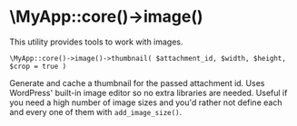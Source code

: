 # \MyApp::core()->image()

This utility provides tools to work with images.

`\MyApp::core()->image()->thumbnail( $attachment_id, $width, $height, $crop = true )`

Generate and cache a thumbnail for the passed attachment id. Uses WordPress' built-in image editor so no extra libraries are needed.
Useful if you need a high number of image sizes and you'd rather not define each and every one of them with `add_image_size()`.
